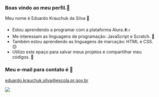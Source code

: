 ### Boas vindo ao meu perfil.👋

Meu nome é Eduardo Krauchuk da Silva 🏀
- Estou aprendendo a programar com a plataforma Alura.⛹️‍♂️
- Me interessam as linguagens de programação: JavaScript e Scratch. 🥇
- Também estou aprendendo as linguagens de marcação: HTML e CSS. 😊
- Utilizo este epaço para salvar meus projetos e compartilhar meu códigos. 🏀

### Meu e-mail para contato é 🔽

eduardo.krauchuk.silva@escola.pr.gov.br



![](https://media.tenor.com/bHqH1TzOUoIAAAAM/basketball-nba.gif)


<!--
**duzinzs/duzinzs** is a ✨ _special_ ✨ repository because its `README.md` (this file) appears on your GitHub profile.

Here are some ideas to get you started:

- 🔭 I’m currently working on ...
- 🌱 I’m currently learning ...
- 👯 I’m looking to collaborate on ...
- 🤔 I’m looking for help with ...
- 💬 Ask me about ...
- 📫 How to reach me: ...
- 😄 Pronouns: ...
- ⚡ Fun fact: ...
-->
